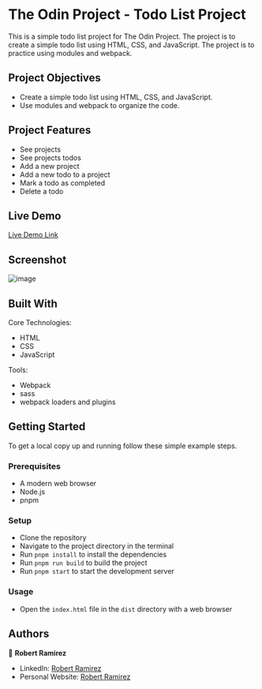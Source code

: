 # The Odin Project - Todo List Project

This is a simple todo list project for The Odin Project. The project is to create a simple todo list using HTML, CSS, and JavaScript. The project is to practice using modules and webpack.

## Project Objectives

- Create a simple todo list using HTML, CSS, and JavaScript.
- Use modules and webpack to organize the code.

## Project Features

- See projects
- See projects todos
- Add a new project
- Add a new todo to a project
- Mark a todo as completed
- Delete a todo


## Live Demo

[Live Demo Link](https://robert-odin-todo-list.netlify.app/)

## Screenshot

![image](https://github.com/Robertron624/TheOdinProject_ToDo-list/assets/72587880/1c4652ae-c44b-4efb-9229-8c90cd33405e)


## Built With

Core Technologies:
- HTML
- CSS
- JavaScript

Tools:

- Webpack
- sass
- webpack loaders and plugins

## Getting Started

To get a local copy up and running follow these simple example steps.

### Prerequisites

- A modern web browser
- Node.js
- pnpm

### Setup

- Clone the repository
- Navigate to the project directory in the terminal
- Run `pnpm install` to install the dependencies
- Run `pnpm run build` to build the project
- Run `pnpm start` to start the development server

### Usage

- Open the `index.html` file in the `dist` directory with a web browser

## Authors

👤 **Robert Ramirez**

- LinkedIn: [Robert Ramirez](www.linkedin.com/in/roberto-ramirez-aguilar)
- Personal Website: [Robert Ramirez](https://robert-ramirez.co/)
